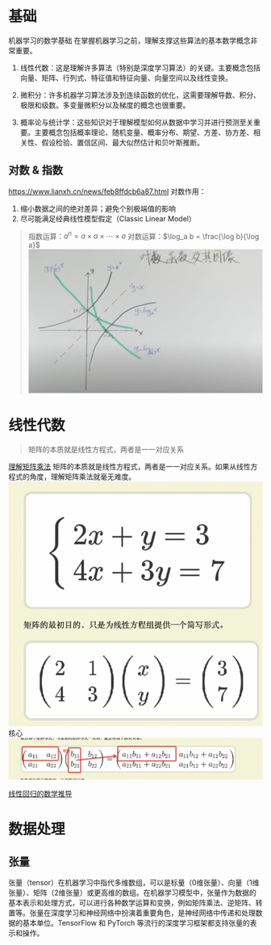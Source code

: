 # 基础
机器学习的数学基础
在掌握机器学习之前，理解支撑这些算法的基本数学概念非常重要。

1. 线性代数：这是理解许多算法（特别是深度学习算法）的关键。主要概念包括向量、矩阵、行列式、特征值和特征向量、向量空间以及线性变换。

2. 微积分：许多机器学习算法涉及到连续函数的优化，这需要理解导数、积分、极限和级数。多变量微积分以及梯度的概念也很重要。

3. 概率论与统计学：这些知识对于理解模型如何从数据中学习并进行预测至关重要。主要概念包括概率理论、随机变量、概率分布、期望、方差、协方差、相关性、假设检验、置信区间、最大似然估计和贝叶斯推断。
## 对数 & 指数
https://www.lianxh.cn/news/feb8ffdcb6a87.html
对数作用：
1.  缩小数据之间的绝对差异；避免个别极端值的影响
2.  尽可能满足经典线性模型假定（Classic Linear Model）
> 指数运算：$a^n = a \times a \times \cdots \times a$
> 对数运算：$\log_a b = \frac{\log b}{\log a}$
![Alt text](img/log.png)



# 线性代数
> 矩阵的本质就是线性方程式，两者是一一对应关系

[理解矩阵乘法](https://www.ruanyifeng.com/blog/2015/09/matrix-multiplication.html)
矩阵的本质就是线性方程式，两者是一一对应关系。如果从线性方程式的角度，理解矩阵乘法就毫无难度。
![Alt text](img/ju_zheng_cheng_jian.png)
核心
![Alt text](img/ju_zheng_cheng.png)

[线性回归的数学推导](https://aaaron7.github.io/blog/ml/linear-regression)


# 数据处理
## 张量
张量（tensor）在机器学习中指代多维数组，可以是标量（0维张量）、向量（1维张量）、矩阵（2维张量）或更高维的数组。在机器学习模型中，张量作为数据的基本表示和处理方式，可以进行各种数学运算和变换，例如矩阵乘法、逆矩阵、转置等。张量在深度学习和神经网络中扮演着重要角色，是神经网络中传递和处理数据的基本单位。TensorFlow 和 PyTorch 等流行的深度学习框架都支持张量的表示和操作。
